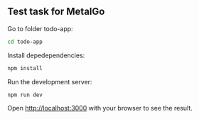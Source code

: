 ## Test task for MetalGo

Go to folder todo-app:
```bash
cd todo-app
```

Install depedependencies:
```bash
npm install
```

Run the development server:
```bash
npm run dev
```

Open [http://localhost:3000](http://localhost:3000) with your browser to see the result.